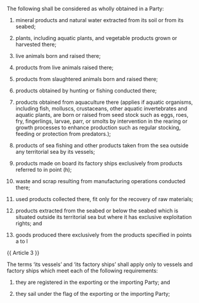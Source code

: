The following shall be considered as wholly obtained in a Party:

1. mineral products and natural water extracted from its soil or from its seabed;

2. plants, including aquatic plants, and vegetable products grown or harvested there;

3. live animals born and raised there;

4. products from live animals raised there;

5. products from slaughtered animals born and raised there;

6. products obtained by hunting or fishing conducted there;

7. products obtained from aquaculture there (applies if aquatic organisms, including fish, molluscs, crustaceans, other aquatic invertebrates and aquatic plants, are born or raised from seed stock such as eggs, roes, fry,
fingerlings, larvae, parr, or smolts by intervention in the rearing or growth processes to enhance production such as regular stocking, feeding or protection from predators.);

8. products of sea fishing and other products taken from the sea outside any territorial sea by its vessels;

9. products made on board its factory ships exclusively from products referred to in point (h);

10. waste and scrap resulting from manufacturing operations conducted there;

11. used products collected there, fit only for the recovery of raw materials;

12. products extracted from the seabed or below the seabed which is situated outside its territorial sea but where it has exclusive exploitation rights; and

13. goods produced there exclusively from the products specified in points a to l

{{ Article 3 }}

The terms ‘its vessels’ and ‘its factory ships’ shall apply only to vessels and factory ships which meet each of the following requirements:

1. they are registered in the exporting or the importing Party; and

2. they sail under the flag of the exporting or the importing Party;

